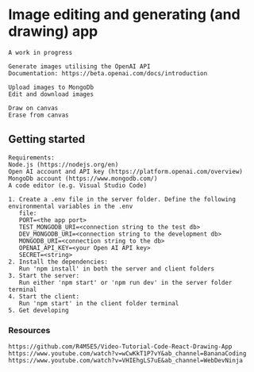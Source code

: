 # Image editing and generating (and drawing) app

    A work in progress

    Generate images utilising the OpenAI API
    Documentation: https://beta.openai.com/docs/introduction

    Upload images to MongoDb
    Edit and download images

    Draw on canvas
    Erase from canvas

## Getting started

    Requirements:
    Node.js (https://nodejs.org/en)
    Open AI account and API key (https://platform.openai.com/overview)
    MongoDb account (https://www.mongodb.com/)
    A code editor (e.g. Visual Studio Code)

    1. Create a .env file in the server folder. Define the following environmental variables in the .env
       file:
       PORT=<the app port>
       TEST_MONGODB_URI=<connection string to the test db>
       DEV_MONGODB_URI=<connection string to the development db>
       MONGODB_URI=<connection string to the db>
       OPENAI_API_KEY=<your Open AI API key>
       SECRET=<string>
    2. Install the dependencies:
       Run 'npm install' in both the server and client folders
    3. Start the server:
       Run either 'npm start' or 'npm run dev' in the server folder terminal
    4. Start the client:
       Run 'npm start' in the client folder terminal
    5. Get developing

### Resources

    https://github.com/R4M5E5/Video-Tutorial-Code-React-Drawing-App
    https://www.youtube.com/watch?v=wCwKkT1P7vY&ab_channel=BananaCoding
    https://www.youtube.com/watch?v=VHIEhgLS7uE&ab_channel=WebDevNinja
